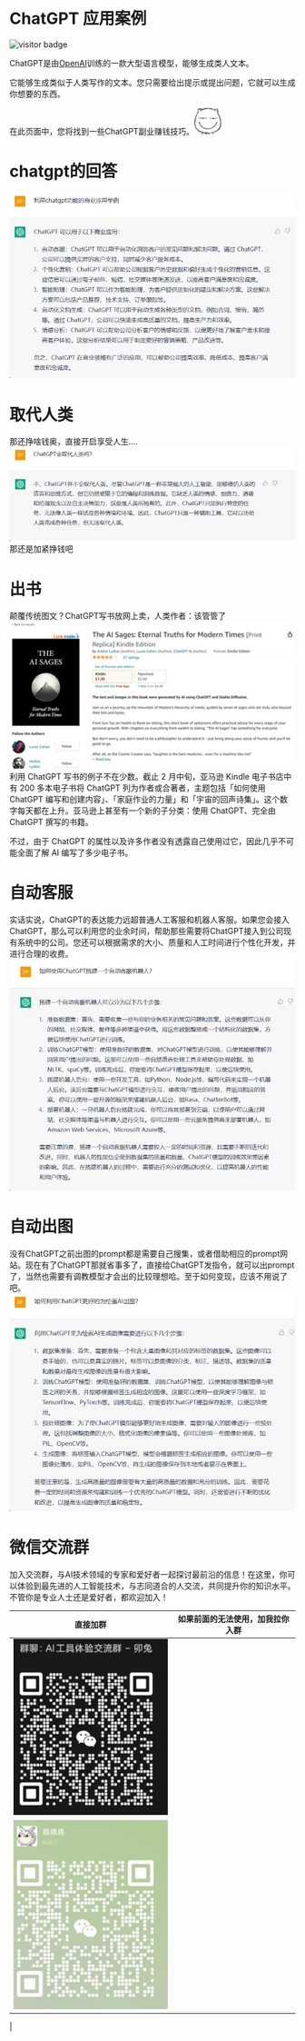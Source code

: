 # ChatGPT 应用案例

![visitor badge](https://visitor-badge.vercel.app/p/dfy167.awesome-chatgpt-business)

ChatGPT是由[OpenAI](https://openai.com/)训练的一款大型语言模型，能够生成类人文本。

它能够生成类似于人类写作的文本。您只需要给出提示或提出问题，它就可以生成你想要的东西。

在此页面中，您将找到一些ChatGPT副业赚钱技巧。<img src="./assets/smile.png">

# chatgpt的回答

![图 1](images/README/IMG_20230319-172354470.png)  

# 取代人类

那还挣啥钱奥，直接开启享受人生....
![图 3](images/README/IMG_20230319-183307799.png)  
那还是加紧挣钱吧

# 出书

颠覆传统图文？ChatGPT写书放网上卖，人类作者：该管管了
![图 2](images/README/IMG_20230319-181610510.png)  
利用 ChatGPT 写书的例子不在少数。截止 2 月中旬，亚马逊 Kindle 电子书店中有 200 多本电子书将 ChatGPT 列为作者或合著者，主题包括「如何使用 ChatGPT 编写和创建内容」、「家庭作业的力量」和「宇宙的回声诗集」。这个数字每天都在上升。亚马逊上甚至有一个新的子分类：使用 ChatGPT、完全由 ChatGPT 撰写的书籍。

不过，由于 ChatGPT 的属性以及许多作者没有透露自己使用过它，因此几乎不可能全面了解 AI 编写了多少电子书。

# 自动客服

实话实说，ChatGPT的表达能力远超普通人工客服和机器人客服。如果您会接入ChatGPT，那么可以利用您的业余时间，帮助那些需要将ChatGPT接入到公司现有系统中的公司。您还可以根据需求的大小、质量和人工时间进行个性化开发，并进行合理的收费。
![图 4](images/README/IMG_20230319-183545193.png)  

# 自动出图

没有ChatGPT之前出图的prompt都是需要自己搜集，或者借助相应的prompt网站。现在有了ChatGPT那就省事多了，直接给ChatGPT发指令，就可以出prompt了，当然也需要有调教模型才会出的比较理想哈。至于如何变现，应该不用说了吧。
![图 5](images/README/IMG_20230319-184626097.png)  

# 微信交流群

加入交流群，与AI技术领域的专家和爱好者一起探讨最前沿的信息！在这里，你可以体验到最先进的人工智能技术，与志同道合的人交流，共同提升你的知识水平。不管你是专业人士还是爱好者，都欢迎加入！

|                  直接加群                  |               如果前面的无法使用，加我拉你入群               |
|:--------------------------------------:| :----------------------------------------------------------: |
|<img src="images/README/IMG_20230319-190117007.png" width="300"/>
|<img src="images/README/IMG_20230319-190259794.png" width="300"/>  
|
